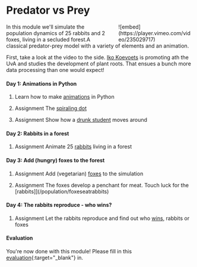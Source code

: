 # Predator vs Prey

<div style="width: 40%; float:right; margin-left: 2em;">
![embed](https://player.vimeo.com/video/235029717)
</div>

In this module we'll simulate the population dynamics of 25 rabbits and 2 foxes, living in a secluded forest.A classical predator-prey model with a variety of elements and an animation.

First, take a look at the video to the side. [Iko Koevoets](http://www.uva.nl/over-de-uva/organisatie/medewerkers/content/k/o/i.t.koevoets/i.t.koevoets.html) is promoting ath the UvA and studies the development of plant roots. That ensues a bunch more data processing than one would expect!

#### Day 1: Animations in Python

1. Learn how to make [animations](/resources/animations) in Python

2. <span class="badge badge-primary">Assignment</span> The [spiraling dot](/movement/dot)

3. <span class="badge badge-primary">Assignment</span> Show how a [drunk student](/movement/student) moves around

#### Day 2: Rabbits in a forest

1. <span class="label label-primary">Assignment</span> Animate 25 [rabbits](/population/rabbits) living in a forest

#### Day 3: Add (hungry) foxes to the forest

1. <span class="label label-primary">Assignment</span> Add (vegetarian) [foxes](/population/foxes) to the simulation

2. <span class="label label-primary">Assignment</span> The foxes develop a penchant for meat. Touch luck for the [rabbits]](/population/foxeseatrabbits)

#### Day 4: The rabbits reproduce - who wins?

1. <span class="label label-primary">Assignment</span> Let the rabbits reproduce and find out who [wins](/population/rabbitsreproduce), rabbits or foxes

#### Evaluation

You're now done with this module! Please fill in this [evaluation](https://goo.gl/forms/bMEPwmQeLxMZ13qE2){:target="_blank"} in.
